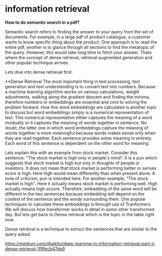 # information retrieval

**How to do semantic search in a pdf?**

Semantic search refers to finding the answer to your query from the set of documents. For example, in a large pdf of product catalogue, a customer wants to know specific thing about the product. One approach is to read the entire pdf, another is to glance through all sections to find the metatopic of the query. However, this would take long time to fetch your answer. Thats where the concept of dense retrieval, retrieval augmented generation and other popular technique arrives.

Lets dive into dense retrieval first.

**Dense Retrieval
The most important thing in text processing, text generation and text understanding is to convert text into numbers. Because a machine learning algorithm works on various calculations, weight adjustments, walking along the gradient descent and finding the minima, therefore numbers or embeddings are essential and core to solving the problem forward. How this word embeddings are calculated is another topic to discuss but word embeddings simply is a numerical representation of text. This numerical representation either captures the meaning of a word invidually or it captures the meaning of words together in sentence. No doubt, the latter one in which word embeddings capture the meaning of words together is more meaningful because words makes sense only when they are read together. Each sentence provides some meaning in entirety. Each word of this sentence is dependent on the other word for meaning. 

Lets explain this with an example from stock market. Consider this sentence: "The stock market is high only in people's mind". It is a pun which suggests that stock market is high but only in thoughts of people or investors. It does not mean that stock market is performing better or sensex score is high. Here high would mean differently than when present alone. A tone of criticism, pun is intended here. For another example, "The stock market is high". Here it actually means stock market is performing well. High actually means high sccore. Therefore, embedding of the same word will be different in the two sentences because embedding will depend on the context of the sentence and the words surrounding them. One popular techniques to calculate these embeddings is through use of Tranformers. We will discuss how transformer works in detail in some other transformed day. But lets get back to Dense retrieval which is the topic in the table right now. 

Dense retrieval is a technique to extract the sentences that are similar to the query asked. 






https://medium.com/@aikho/deep-learning-in-information-retrieval-part-ii-dense-retrieval-1f9fecb47de9
